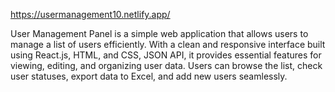 https://usermanagement10.netlify.app/

User Management Panel is a simple web application that allows users to manage a list of users efficiently. With a clean and responsive interface built using React.js, HTML, and CSS, JSON API, it provides essential features for viewing, editing, and organizing user data. Users can browse the list, check user statuses, export data to Excel, and add new users seamlessly.
